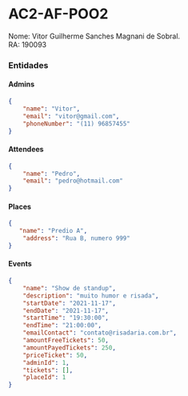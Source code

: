 # AC2-AF-POO2

Nome: Vitor Guilherme Sanches Magnani de Sobral.  
RA: 190093 

### Entidades

#### Admins

```json
{  
    "name": "Vitor",  
    "email": "vitor@gmail.com",
    "phoneNumber": "(11) 96857455"  
}
```

#### Attendees

```json
{  
    "name": "Pedro",  
    "email": "pedro@hotmail.com"  
}
```

#### Places

```json
{  
   "name": "Predio A",  
    "address": "Rua B, numero 999"  
}
```

#### Events

```json
{  
    "name": "Show de standup",  
    "description": "muito humor e risada",  
    "startDate": "2021-11-17",  
    "endDate": "2021-11-17",  
    "startTime": "19:30:00",  
    "endTime": "21:00:00",  
    "emailContact": "contato@risadaria.com.br",  
    "amountFreeTickets": 50,  
    "amountPayedTickets": 250,  
    "priceTicket": 50,  
    "adminId": 1,  
    "tickets": [],  
    "placeId": 1  
}
```
